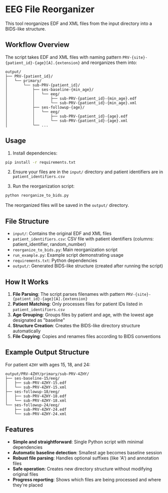 # EEG File Reorganizer

This tool reorganizes EDF and XML files from the input directory into a BIDS-like structure.

## Workflow Overview

The script takes EDF and XML files with naming pattern `PRV-{site}-{patient_id}-{age}[A].{extension}` and reorganizes them into:

```
output/
├── PRV-{patient_id}/
│   └── primary/
│       └── sub-PRV-{patient_id}/
│           ├── ses-baseline-{min_age}/
│           │   └── eeg/
│           │       ├── sub-PRV-{patient_id}-{min_age}.edf
│           │       └── sub-PRV-{patient_id}-{min_age}.xml
│           ├── ses-followup-{age}/
│           │   └── eeg/
│           │       ├── sub-PRV-{patient_id}-{age}.edf
│           │       └── sub-PRV-{patient_id}-{age}.xml
│           └── ...
```

## Usage

1. Install dependencies:
```bash
pip install -r requirements.txt
```

2. Ensure your files are in the `input/` directory and patient identifiers are in `patient_identifiers.csv`

3. Run the reorganization script:
```bash
python reorganize_to_bids.py
```

The reorganized files will be saved in the `output/` directory.

## File Structure

- `input/`: Contains the original EDF and XML files
- `patient_identifiers.csv`: CSV file with patient identifiers (columns: patient_identifier, random_number)
- `reorganize_to_bids.py`: Main reorganization script
- `run_example.py`: Example script demonstrating usage
- `requirements.txt`: Python dependencies
- `output/`: Generated BIDS-like structure (created after running the script)

## How It Works

1. **File Parsing**: The script parses filenames with pattern `PRV-{site}-{patient_id}-{age}[A].{extension}`
2. **Patient Matching**: Only processes files for patient IDs listed in `patient_identifiers.csv`
3. **Age Grouping**: Groups files by patient and age, with the lowest age designated as "baseline"
4. **Structure Creation**: Creates the BIDS-like directory structure automatically
5. **File Copying**: Copies and renames files according to BIDS conventions

## Example Output Structure

For patient `4ZHY` with ages 15, 18, and 24:

```
output/PRV-4ZHY/primary/sub-PRV-4ZHY/
├── ses-baseline-15/eeg/
│   ├── sub-PRV-4ZHY-15.edf
│   └── sub-PRV-4ZHY-15.xml
├── ses-followup-18/eeg/
│   ├── sub-PRV-4ZHY-18.edf
│   └── sub-PRV-4ZHY-18.xml
└── ses-followup-24/eeg/
    ├── sub-PRV-4ZHY-24.edf
    └── sub-PRV-4ZHY-24.xml
```

## Features

- **Simple and straightforward**: Single Python script with minimal dependencies
- **Automatic baseline detection**: Smallest age becomes baseline session
- **Robust file parsing**: Handles optional suffixes (like 'A') and annotation files
- **Safe operation**: Creates new directory structure without modifying original files
- **Progress reporting**: Shows which files are being processed and where they're placed

